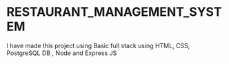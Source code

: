 # RESTAURANT_MANAGEMENT_SYSTEM
I have made this project using Basic full stack using HTML, CSS, PostgreSQL DB , Node and Express JS
